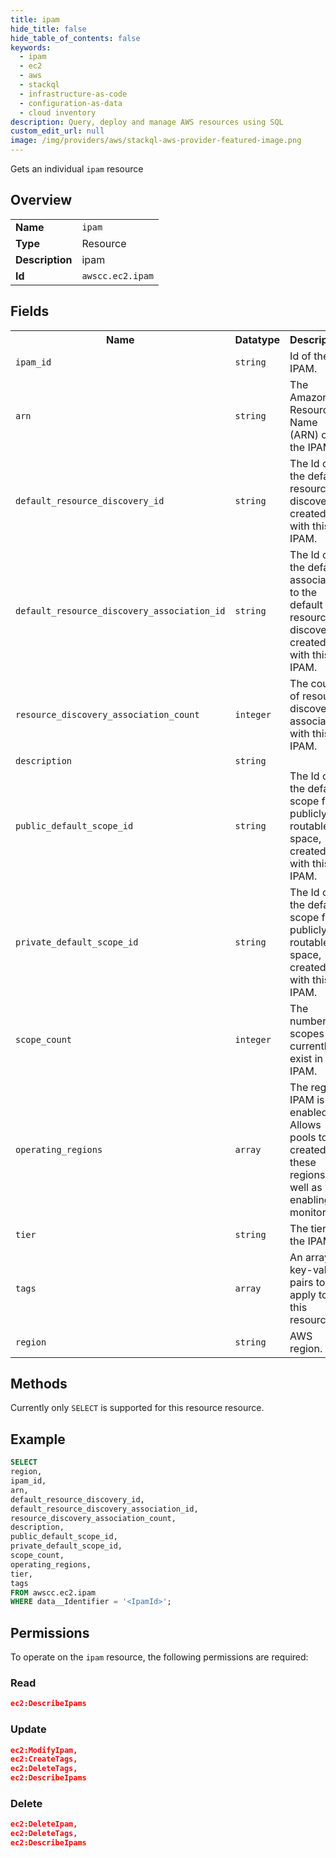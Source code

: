 ```yaml
---
title: ipam
hide_title: false
hide_table_of_contents: false
keywords:
  - ipam
  - ec2
  - aws
  - stackql
  - infrastructure-as-code
  - configuration-as-data
  - cloud inventory
description: Query, deploy and manage AWS resources using SQL
custom_edit_url: null
image: /img/providers/aws/stackql-aws-provider-featured-image.png
---
```

Gets an individual <code>ipam</code> resource

## Overview
<table><tbody>
<tr><td><b>Name</b></td><td><code>ipam</code></td></tr>
<tr><td><b>Type</b></td><td>Resource</td></tr>
<tr><td><b>Description</b></td><td>ipam</td></tr>
<tr><td><b>Id</b></td><td><code>awscc.ec2.ipam</code></td></tr>
</tbody></table>

## Fields
<table><tbody>
<tr><th>Name</th><th>Datatype</th><th>Description</th></tr>
<tr><td><code>ipam_id</code></td><td><code>string</code></td><td>Id of the IPAM.</td></tr>
<tr><td><code>arn</code></td><td><code>string</code></td><td>The Amazon Resource Name (ARN) of the IPAM.</td></tr>
<tr><td><code>default_resource_discovery_id</code></td><td><code>string</code></td><td>The Id of the default resource discovery, created with this IPAM.</td></tr>
<tr><td><code>default_resource_discovery_association_id</code></td><td><code>string</code></td><td>The Id of the default association to the default resource discovery, created with this IPAM.</td></tr>
<tr><td><code>resource_discovery_association_count</code></td><td><code>integer</code></td><td>The count of resource discoveries associated with this IPAM.</td></tr>
<tr><td><code>description</code></td><td><code>string</code></td><td></td></tr>
<tr><td><code>public_default_scope_id</code></td><td><code>string</code></td><td>The Id of the default scope for publicly routable IP space, created with this IPAM.</td></tr>
<tr><td><code>private_default_scope_id</code></td><td><code>string</code></td><td>The Id of the default scope for publicly routable IP space, created with this IPAM.</td></tr>
<tr><td><code>scope_count</code></td><td><code>integer</code></td><td>The number of scopes that currently exist in this IPAM.</td></tr>
<tr><td><code>operating_regions</code></td><td><code>array</code></td><td>The regions IPAM is enabled for. Allows pools to be created in these regions, as well as enabling monitoring</td></tr>
<tr><td><code>tier</code></td><td><code>string</code></td><td>The tier of the IPAM.</td></tr>
<tr><td><code>tags</code></td><td><code>array</code></td><td>An array of key-value pairs to apply to this resource.</td></tr>
<tr><td><code>region</code></td><td><code>string</code></td><td>AWS region.</td></tr>

</tbody></table>

## Methods
Currently only <code>SELECT</code> is supported for this resource resource.

## Example
```sql
SELECT
region,
ipam_id,
arn,
default_resource_discovery_id,
default_resource_discovery_association_id,
resource_discovery_association_count,
description,
public_default_scope_id,
private_default_scope_id,
scope_count,
operating_regions,
tier,
tags
FROM awscc.ec2.ipam
WHERE data__Identifier = '<IpamId>';
```

## Permissions

To operate on the <code>ipam</code> resource, the following permissions are required:

### Read
```json
ec2:DescribeIpams
```

### Update
```json
ec2:ModifyIpam,
ec2:CreateTags,
ec2:DeleteTags,
ec2:DescribeIpams
```

### Delete
```json
ec2:DeleteIpam,
ec2:DeleteTags,
ec2:DescribeIpams
```

